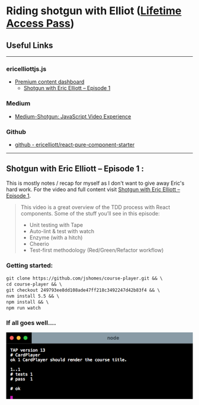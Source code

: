 # Riding shotgun with Elliot ([Lifetime Access Pass](https://ericelliottjs.com/product/lifetime-access-pass/))


## Useful Links
---------------------------------------

### ericelliottjs.js
* [Premium content dashboard](https://ericelliottjs.com/premium-content/)
    * [Shotgun with Eric Elliott – Episode 1](https://ericelliottjs.com/premium-content/shotgun-with-eric-elliott-episode-1/)

### Medium
* [Medium-Shotgun: JavaScript Video Experience](https://medium.com/javascript-scene/shotgun-javascript-video-experience-c8b6a7771d49#.ji1oacpto)

### Github
* [github - ericelliott/react-pure-component-starter](https://github.com/ericelliott/react-pure-component-starter)
---------------------------------------

## Shotgun with Eric Elliott – Episode 1 :

This is mostly notes / recap for myself as I don't want to give away Eric's hard work. For the video and full content visit [Shotgun with Eric Elliott – Episode 1](https://medium.com/javascript-scene/shotgun-javascript-video-experience-c8b6a7771d49#.ji1oacpto).

>This video is a great overview of the TDD process with React components. Some of the stuff you’ll see in this episode:
>* Unit testing with Tape
>* Auto-lint & test with watch
>* Enzyme (with a hitch)
>* Cheerio
>* Test-first methodology (Red/Green/Refactor workflow)

### Getting started: 
```
git clone https://github.com/jshomes/course-player.git && \
cd course-player && \
git checkout 249793ee8dd108ade47ff218c3492247d42b83f4 && \
nvm install 5.5 && \
npm install && \
npm run watch
```
### If all goes well....

<img src="../images/shotgun_w_Eric_Elliott_eps_1.png" width="">
